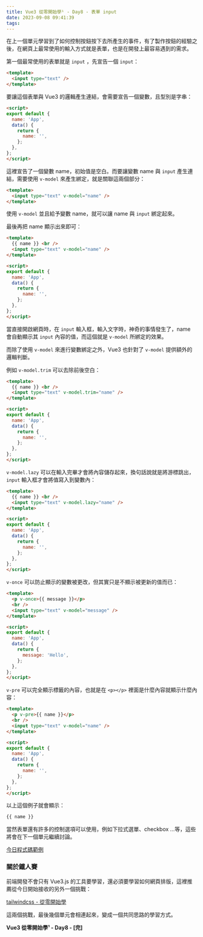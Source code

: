 ```yaml
---
title: Vue3 從零開始學¹ - Day8 - 表單 input
date: 2023-09-08 09:41:39
tags:
---
```


在上一個單元學習到了如何控制按鈕按下去所產生的事件，有了製作按鈕的經驗之後，在網頁上最常使用的輸入方式就是表單，也是在開發上最容易遇到的需求。

第一個最常使用的表單就是 `input` ，先宣告一個 `input`：

```html
<template>
  <input type="text" />
</template>
```

要讓這個表單與 Vue3 的邏輯產生連結，會需要宣告一個變數，且型別是字串：

```html
<script>
export default {
  name: 'App',
  data() {
    return {
      name: '',
    };
  },
};
</script>
```

這裡宣告了一個變數 name，初始值是空白。而要讓變數 name 與 `input` 產生連結，需要使用 `v-model` 來產生綁定，就是關聯這兩個部分：

```html
<template>
  <input type="text" v-model="name" />
</template>
```

使用 `v-model` 並且給予變數 name，就可以讓 name 與 `input` 綁定起來。

最後再把 name 顯示出來即可：

```html
<template>
  {{ name }} <br />
  <input type="text" v-model="name" />
</template>

<script>
export default {
  name: 'App',
  data() {
    return {
      name: '',
    };
  },
};
</script>
```

當直接開啟網頁時，在 `input` 輸入框，輸入文字時，神奇的事情發生了，name 會自動顯示其 `input` 內容的值，而這個就是 `v-model` 所綁定的效果。

而除了使用 `v-model` 來進行變數綁定之外，Vue3 也針對了 `v-model` 提供額外的邏輯判斷。

例如 `v-model.trim` 可以去除前後空白：

```html
<template>
  {{ name }} <br />
  <input type="text" v-model.trim="name" />
</template>

<script>
export default {
  name: 'App',
  data() {
    return {
      name: '',
    };
  },
};
</script>
```

`v-model.lazy` 可以在輸入完畢才會將內容儲存起來，換句話說就是將游標跳出，`input` 輸入框才會將值寫入到變數內：

```html
<template>
  {{ name }} <br />
  <input type="text" v-model.lazy="name" />
</template>

<script>
export default {
  name: 'App',
  data() {
    return {
      name: '',
    };
  },
};
</script>
```

`v-once` 可以防止顯示的變數被更改，但其實只是不顯示被更新的值而已：

```html
<template>
  <p v-once>{{ message }}</p>
  <br />
  <input type="text" v-model="message" />
</template>

<script>
export default {
  name: 'App',
  data() {
    return {
      message: 'Hello',
    };
  },
};
</script>
```

`v-pre` 可以完全顯示標籤的內容，也就是在 `<p></p>` 裡面是什麼內容就顯示什麼內容：

```html
<template>
  <p v-pre>{{ name }}</p>
  <br />
  <input type="text" v-model="name" />
</template>

<script>
export default {
  name: 'App',
  data() {
    return {
      name: '',
    };
  },
};
</script>
```

以上這個例子就會顯示：

```html
{{ name }}
```

當然表單還有許多的控制選項可以使用，例如下拉式選單、checkbox ...等，這些將會在下一個單元繼續討論。

[今日程式碼範例](https://stackblitz.com/edit/vue-9vtdaq?file=src%2FApp.vue)

### 關於鐵人賽

前端開發不會只有 Vue3.js 的工具要學習，還必須要學習如何網頁排版，這裡推薦從今日開始接收的另外一個挑戰：

[tailwindcss - 從零開始學](https://ithelp.ithome.com.tw/users/20162607/ironman/6658)

這兩個挑戰，最後幾個單元會相連起來，變成一個共同思路的學習方式。

**Vue3 從零開始學¹ - Day8 - [完]**